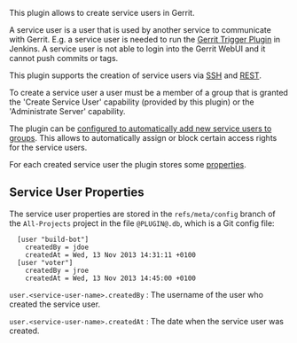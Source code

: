 This plugin allows to create service users in Gerrit.

A service user is a user that is used by another service to communicate
with Gerrit. E.g. a service user is needed to run the
[Gerrit Trigger Plugin](https://wiki.jenkins-ci.org/display/JENKINS/Gerrit+Trigger)
in Jenkins. A service user is not able to login into the Gerrit WebUI
and it cannot push commits or tags.

This plugin supports the creation of service users via [SSH](cmd-create.md) and
[REST](rest-api-config.md).

To create a service user a user must be a member of a group that is
granted the 'Create Service User' capability (provided by this plugin)
or the 'Administrate Server' capability.

The plugin can be [configured to automatically add new service users to
groups](config.md#group). This allows to automatically assign or
block certain access rights for the service users.

For each created service user the plugin stores some
[properties](#properties).

<a id="properties"></a>
Service User Properties
-----------------------
The service user properties are stored in the `refs/meta/config` branch
of the `All-Projects` project in the file `@PLUGIN@.db`, which is a
Git config file:

```
  [user "build-bot"]
    createdBy = jdoe
    createdAt = Wed, 13 Nov 2013 14:31:11 +0100
  [user "voter"]
    createdBy = jroe
    createdAt = Wed, 13 Nov 2013 14:45:00 +0100
```

<a id="createdBy"></a>
`user.<service-user-name>.createdBy`
: The username of the user who created the service user.

<a id="createdAt"></a>
`user.<service-user-name>.createdAt`
: The date when the service user was created.

